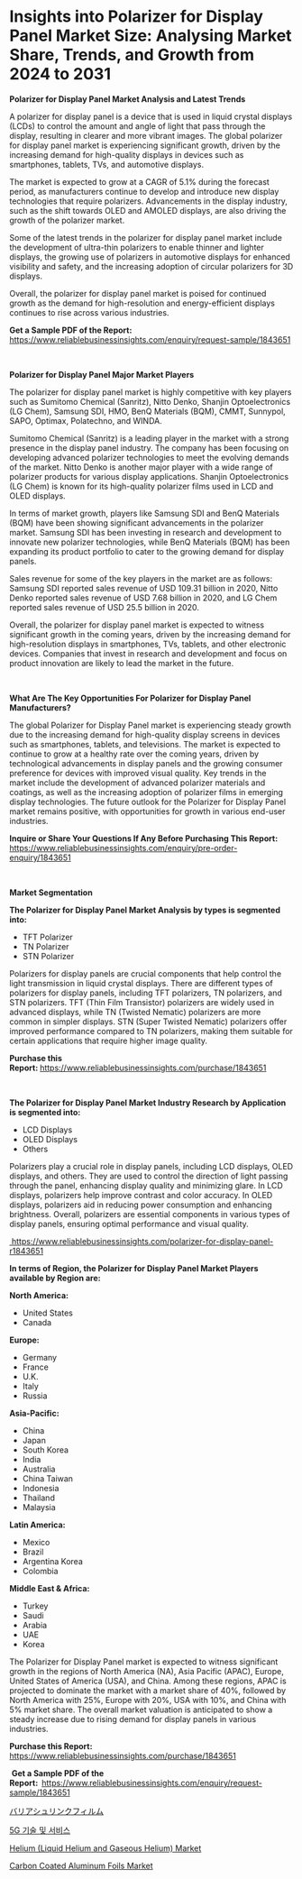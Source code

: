 <p><h1>Insights into Polarizer for Display Panel Market Size: Analysing Market Share, Trends, and Growth from 2024 to 2031</h1></p><p><strong>Polarizer for Display Panel Market Analysis and Latest Trends</strong></p>
<p><p>A polarizer for display panel is a device that is used in liquid crystal displays (LCDs) to control the amount and angle of light that pass through the display, resulting in clearer and more vibrant images. The global polarizer for display panel market is experiencing significant growth, driven by the increasing demand for high-quality displays in devices such as smartphones, tablets, TVs, and automotive displays.</p><p>The market is expected to grow at a CAGR of 5.1% during the forecast period, as manufacturers continue to develop and introduce new display technologies that require polarizers. Advancements in the display industry, such as the shift towards OLED and AMOLED displays, are also driving the growth of the polarizer market.</p><p>Some of the latest trends in the polarizer for display panel market include the development of ultra-thin polarizers to enable thinner and lighter displays, the growing use of polarizers in automotive displays for enhanced visibility and safety, and the increasing adoption of circular polarizers for 3D displays.</p><p>Overall, the polarizer for display panel market is poised for continued growth as the demand for high-resolution and energy-efficient displays continues to rise across various industries.</p></p>
<p><strong>Get a Sample PDF of the Report:&nbsp;</strong> <a href="https://www.reliablebusinessinsights.com/enquiry/request-sample/1843651">https://www.reliablebusinessinsights.com/enquiry/request-sample/1843651</a></p>
<p>&nbsp;</p>
<p><strong>Polarizer for Display Panel Major Market Players</strong></p>
<p><p>The polarizer for display panel market is highly competitive with key players such as Sumitomo Chemical (Sanritz), Nitto Denko, Shanjin Optoelectronics (LG Chem), Samsung SDI, HMO, BenQ Materials (BQM), CMMT, Sunnypol, SAPO, Optimax, Polatechno, and WINDA. </p><p>Sumitomo Chemical (Sanritz) is a leading player in the market with a strong presence in the display panel industry. The company has been focusing on developing advanced polarizer technologies to meet the evolving demands of the market. Nitto Denko is another major player with a wide range of polarizer products for various display applications. Shanjin Optoelectronics (LG Chem) is known for its high-quality polarizer films used in LCD and OLED displays.</p><p>In terms of market growth, players like Samsung SDI and BenQ Materials (BQM) have been showing significant advancements in the polarizer market. Samsung SDI has been investing in research and development to innovate new polarizer technologies, while BenQ Materials (BQM) has been expanding its product portfolio to cater to the growing demand for display panels.</p><p>Sales revenue for some of the key players in the market are as follows: Samsung SDI reported sales revenue of USD 109.31 billion in 2020, Nitto Denko reported sales revenue of USD 7.68 billion in 2020, and LG Chem reported sales revenue of USD 25.5 billion in 2020.</p><p>Overall, the polarizer for display panel market is expected to witness significant growth in the coming years, driven by the increasing demand for high-resolution displays in smartphones, TVs, tablets, and other electronic devices. Companies that invest in research and development and focus on product innovation are likely to lead the market in the future.</p></p>
<p>&nbsp;</p>
<p><strong>What Are The Key Opportunities For Polarizer for Display Panel Manufacturers?</strong></p>
<p><p>The global Polarizer for Display Panel market is experiencing steady growth due to the increasing demand for high-quality display screens in devices such as smartphones, tablets, and televisions. The market is expected to continue to grow at a healthy rate over the coming years, driven by technological advancements in display panels and the growing consumer preference for devices with improved visual quality. Key trends in the market include the development of advanced polarizer materials and coatings, as well as the increasing adoption of polarizer films in emerging display technologies. The future outlook for the Polarizer for Display Panel market remains positive, with opportunities for growth in various end-user industries.</p></p>
<p><strong>Inquire or Share Your Questions If Any Before Purchasing This Report:</strong> <a href="https://www.reliablebusinessinsights.com/enquiry/pre-order-enquiry/1843651">https://www.reliablebusinessinsights.com/enquiry/pre-order-enquiry/1843651</a></p>
<p>&nbsp;</p>
<p><strong>Market Segmentation</strong></p>
<p><strong>The Polarizer for Display Panel Market Analysis by types is segmented into:</strong></p>
<p><ul><li>TFT Polarizer</li><li>TN Polarizer</li><li>STN Polarizer</li></ul></p>
<p><p>Polarizers for display panels are crucial components that help control the light transmission in liquid crystal displays. There are different types of polarizers for display panels, including TFT polarizers, TN polarizers, and STN polarizers. TFT (Thin Film Transistor) polarizers are widely used in advanced displays, while TN (Twisted Nematic) polarizers are more common in simpler displays. STN (Super Twisted Nematic) polarizers offer improved performance compared to TN polarizers, making them suitable for certain applications that require higher image quality.</p></p>
<p><strong>Purchase this Report:&nbsp;</strong><a href="https://www.reliablebusinessinsights.com/purchase/1843651">https://www.reliablebusinessinsights.com/purchase/1843651</a></p>
<p>&nbsp;</p>
<p><strong>The Polarizer for Display Panel Market Industry Research by Application is segmented into:</strong></p>
<p><ul><li>LCD Displays</li><li>OLED Displays</li><li>Others</li></ul></p>
<p><p>Polarizers play a crucial role in display panels, including LCD displays, OLED displays, and others. They are used to control the direction of light passing through the panel, enhancing display quality and minimizing glare. In LCD displays, polarizers help improve contrast and color accuracy. In OLED displays, polarizers aid in reducing power consumption and enhancing brightness. Overall, polarizers are essential components in various types of display panels, ensuring optimal performance and visual quality.</p></p>
<p><a href="https://www.reliablebusinessinsights.com/polarizer-for-display-panel-r1843651">&nbsp;https://www.reliablebusinessinsights.com/polarizer-for-display-panel-r1843651</a></p>
<p><strong>In terms of Region, the Polarizer for Display Panel Market Players available by Region are:</strong></p>
<p>
    <p> <strong> North America: </strong>
        <ul>
            <li>United States</li>
            <li>Canada</li>
        </ul>
        </p> 
    <p> <strong> Europe: </strong>
        <ul>
            <li>Germany</li>
            <li>France</li>
            <li>U.K.</li>
            <li>Italy</li>
            <li>Russia</li>
        </ul>
        </p> 
    <p> <strong> Asia-Pacific: </strong>
        <ul>
            <li>China</li>
            <li>Japan</li>
            <li>South Korea</li>
            <li>India</li>
            <li>Australia</li>
            <li>China Taiwan</li>
            <li>Indonesia</li>
            <li>Thailand</li>
            <li>Malaysia</li>
        </ul>
        </p> 
    <p> <strong> Latin America: </strong>
        <ul>
            <li>Mexico</li>
            <li>Brazil</li>
            <li>Argentina Korea</li>
            <li>Colombia</li>
        </ul>
        </p> 
    <p> <strong> Middle East & Africa: </strong>
        <ul>
            <li>Turkey</li>
            <li>Saudi</li>
            <li>Arabia</li>
            <li>UAE</li>
            <li>Korea</li>
        </ul>
    </p>
    </p>
<p><p>The Polarizer for Display Panel market is expected to witness significant growth in the regions of North America (NA), Asia Pacific (APAC), Europe, United States of America (USA), and China. Among these regions, APAC is projected to dominate the market with a market share of 40%, followed by North America with 25%, Europe with 20%, USA with 10%, and China with 5% market share. The overall market valuation is anticipated to show a steady increase due to rising demand for display panels in various industries.</p></p>
<p><strong>Purchase this Report: </strong><a href="https://www.reliablebusinessinsights.com/purchase/1843651">https://www.reliablebusinessinsights.com/purchase/1843651</a></p>
<p>&nbsp;<strong>Get a Sample PDF of the Report:&nbsp;&nbsp;</strong><a href="https://www.reliablebusinessinsights.com/enquiry/request-sample/1843651">https://www.reliablebusinessinsights.com/enquiry/request-sample/1843651</a></p>
<p><strong></strong></p>
<p><p><a href="https://github.com/LenoraKris2023/Market-Research-Report-List-1/blob/main/5930531138409.md">バリアシュリンクフィルム</a></p><p><a href="https://github.com/mithunmistry2258/Market-Research-Report-List-1/blob/main/3417276144451.md">5G 기술 및 서비스</a></p><p><a href="https://github.com/muhammadasraf467/Market-Research-Report-List-1/blob/main/helium-liquid-helium-and-gaseous-helium-market.md">Helium (Liquid Helium and Gaseous Helium) Market</a></p><p><a href="https://github.com/sosoelmasry38/Market-Research-Report-List-1/blob/main/carbon-coated-aluminum-foils-market.md">Carbon Coated Aluminum Foils Market</a></p></p>